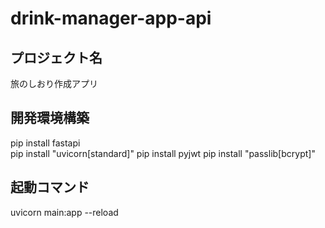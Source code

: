 # drink-manager-app-api

## プロジェクト名
旅のしおり作成アプリ

## 開発環境構築
pip install fastapi  
pip install "uvicorn[standard]"
pip install pyjwt
pip install "passlib[bcrypt]"

## 起動コマンド
uvicorn main:app --reload
